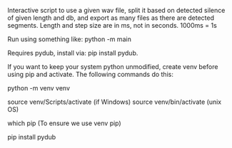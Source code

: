 Interactive script to use a given wav file, split it based on detected silence of given length and db, and export as many files as there are detected segments. Length and step size are in ms, not in seconds. 1000ms = 1s

Run using something like: python -m main

Requires pydub, install via: pip install pydub.

If you want to keep your system python unmodified, create venv before using pip and activate. The following commands do this:

python -m venv venv

source venv/Scripts/activate (if Windows) source venv/bin/activate (unix OS)

which pip (To ensure we use venv pip)

pip install pydub
